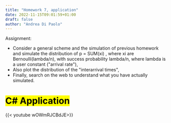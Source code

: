 ```yaml
---
title: "Homework 7, application"
date: 2022-11-15T09:01:59+01:00
draft: false
author: "Andrea Di Paolo"
---
```

Assignment:
<ul>
    <li>Consider a general scheme and the simulation of previous homework and simulate the distribution of p = SUM(xi) , where xi are Bernoulli(lambda/n), with success probability lambda/n, where lambda is a user constant ("arrival rate"), </li>
    <li>Also plot the distribution of the "interarrival times",</li>
    <li>Finally, search on the web to understand what you have actually simulated.  </li>
   
</ul>
<!--more-->

# <mark> C# Application </mark>
{{< youtube wOWmRJCBdJE>}}

